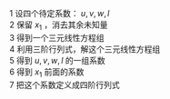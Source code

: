 1 设四个待定系数： $u,v,w,l$   
2 保留 $x_1$ ，消去其余未知量  
3 得到一个三元线性方程组  
4 利用三阶行列式，解这个三元线性方程组  
5 得到 $u,v,w,l$ 的一组系数  
6 得到 $x_1$ 前面的系数  
7 把这个系数定义成四阶行列式  
